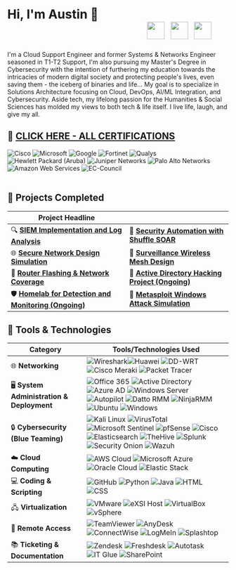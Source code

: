 # Hi, I'm Austin 👋  &nbsp;&nbsp;&nbsp;&nbsp;&nbsp;&nbsp;&nbsp;&nbsp;&nbsp;&nbsp;&nbsp;&nbsp;&nbsp;&nbsp;&nbsp;&nbsp;&nbsp;&nbsp;&nbsp;&nbsp;&nbsp;&nbsp;&nbsp;&nbsp;&nbsp;&nbsp;&nbsp;&nbsp;&nbsp;&nbsp;&nbsp;&nbsp;&nbsp;&nbsp;&nbsp;&nbsp;&nbsp;&nbsp;&nbsp;&nbsp;&nbsp;&nbsp;&nbsp;&nbsp;&nbsp;&nbsp;&nbsp; [<img src="https://cdn.jsdelivr.net/gh/devicons/devicon@latest/icons/linkedin/linkedin-original.svg" width="40" />](https://www.linkedin.com/in/batulaustin)&nbsp; [<img src="https://cdn.jsdelivr.net/gh/devicons/devicon@latest/icons/google/google-original.svg" width="40" />](mailto:batulaustin.work@gmail.com)&nbsp; [<img src="https://cdn.jsdelivr.net/gh/devicons/devicon@latest/icons/github/github-original.svg" width="40" />](https://github.com/batulmonarchy)

                                                                                                         
I'm a Cloud Support Engineer and former Systems & Networks Engineer seasoned in T1-T2 Support, I'm also pursuing my Master's Degree in Cybersecurity with the intention of furthering my education towards the intricacies of modern digital society and protecting people's lives, even saving them - the iceberg of binaries and life... My goal is to specialize in Solutions Architecture focusing on Cloud, DevOps, AI/ML Integration, and Cybersecurity. Aside tech, my lifelong passion for the Humanities & Social Sciences has molded my views to both tech & life itself. I live life, laugh, and give my all.



## 📃 [**CLICK HERE - ALL CERTIFICATIONS**](./certifications.md)

<div>
  <img src="https://img.shields.io/badge/-Cisco-007ACC?style=flat-square&logo=cisco&logoColor=white" alt="Cisco" />
  <img src="https://img.shields.io/badge/-Microsoft-5E5E5E?style=flat-square&logo=microsoft&logoColor=white" alt="Microsoft" />
  <img src="https://img.shields.io/badge/-Google-4285F4?style=flat-square&logo=google&logoColor=white" alt="Google" />
  <img src="https://img.shields.io/badge/-Fortinet-EE4C2C?style=flat-square&logo=fortinet&logoColor=white" alt="Fortinet" />
  <img src="https://img.shields.io/badge/-Qualys-DC143C?style=flat-square&logo=qualys&logoColor=white" alt="Qualys" />
  <img src="https://img.shields.io/badge/-Hewlett%20Packard%20(Aruba)-008B8B?style=flat-square&logo=hp&logoColor=white" alt="Hewlett Packard (Aruba)" />
  <img src="https://img.shields.io/badge/-Juniper%20Networks-556B2F?style=flat-square&logo=junipernetworks&logoColor=white" alt="Juniper Networks" />
  <img src="https://img.shields.io/badge/-Palo%20Alto%20Networks-FF7F50?style=flat-square&logo=paloaltonetworks&logoColor=white" alt="Palo Alto Networks" />
  <img src="https://img.shields.io/badge/-Amazon%20Web%20Services-FF9900?style=flat-square&logo=amazonaws&logoColor=white" alt="Amazon Web Services" />
  <img src="https://img.shields.io/badge/-EC%20Council-0078D4?style=flat-square&logo=eccouncil&logoColor=white" alt="EC-Council" />
</div>
<br>

## 🚀 Projects Completed
| Project Headline | |
|----------------------|-------------------|
| 🔍 **[SIEM Implementation and Log Analysis](https://drive.google.com/file/d/1ziURe_SCbi__GpKA-vjxUn5jgcDEWbtY/view?usp=drive_link)** | 🤖 **[Security Automation with Shuffle SOAR](https://drive.google.com/file/d/1KOf7CYwnspdKiU71QHgk-p4EGIdUzkW4/view?usp=drive_link)** |
| 🌐 **[Secure Network Design Simulation](https://drive.google.com/file/d/1rInuTWxb0ejad5s25-lQCsNdJ5vLpM-y/view?usp=drive_link)** | 📶 **[Surveillance Wireless Mesh Design](https://drive.google.com/file/d/1js_9NwPtL6b7v7Dd408t622WRH1DXz6Q/view?usp=drive_link)** |
| 📡 **[Router Flashing & Network Coverage](https://drive.google.com/file/d/1aeHzdhhH6zieWcedLwQImKf81GzQqCdn/view?usp=drive_link)** | 🔐 **[Active Directory Hacking Project (Ongoing)](https://examplelink.com)** |
| 🛡️ **[Homelab for Detection and Monitoring (Ongoing)](https://examplelink.com)** | 🎯 **[Metasploit Windows Attack Simulation](https://drive.google.com/drive/u/0/folders/1dO1d1eCUB-D3cgasoruD5ENfyDhUw7_k)** |


## 💼 Tools & Technologies 
| Category                     | Tools/Technologies Used                             |
|------------------------------|-----------------------------------------------------|
| 🌐 **Networking**               | ![Wireshark](https://img.shields.io/badge/Wireshark-1679A7?style=flat-square&logo=Wireshark&logoColor=white)![Huawei](https://img.shields.io/badge/Huawei-FF0000?style=flat-square&logo=Huawei&logoColor=white) ![DD-WRT](https://img.shields.io/badge/DD--WRT-800080?style=flat-square&logoColor=white) ![Cisco Meraki](https://img.shields.io/badge/Cisco_Meraki-6CAE00?style=flat-square&logo=Cisco&logoColor=white) ![Packet Tracer](https://img.shields.io/badge/Packet_Tracer-FF4500?style=flat-square&logo=Packet-Tracer&logoColor=white) |
| 🖥️ **System Administration & Deployment**     | ![Office 365](https://img.shields.io/badge/Office_365-D83B01?style=flat-square&logo=Microsoft-Office&logoColor=white) ![Active Directory](https://img.shields.io/badge/Active_Directory-0078D6?style=flat-square&logo=Windows&logoColor=white) ![Azure AD](https://img.shields.io/badge/Azure_AD-6264A7?style=flat-square&logo=Microsoft&logoColor=white) ![Windows Server](https://img.shields.io/badge/Windows_Server_2012--2022-0078D6?style=flat-square&logo=Windows&logoColor=white) ![Autopilot](https://img.shields.io/badge/Autopilot-FF6A00?style=flat-square&logo=Windows&logoColor=white) ![Datto RMM](https://img.shields.io/badge/Datto_RMM-0078D4?style=flat-square&logo=Datto&logoColor=white) ![NinjaRMM](https://img.shields.io/badge/NinjaRMM-6E00FF?style=flat-square&logo=NinjaRMM&logoColor=white)![Ubuntu](https://img.shields.io/badge/Ubuntu-E95420?style=flat-square&logo=Ubuntu&logoColor=white) ![Windows](https://img.shields.io/badge/Windows-0078D6?style=flat-square&logo=Windows&logoColor=white) |
| 🔒 **Cybersecurity (Blue Teaming)** | ![Kali Linux](https://img.shields.io/badge/Kali_Linux-557C93?style=flat-square&logo=Kali&logoColor=white) ![VirusTotal](https://img.shields.io/badge/VirusTotal-005FED?style=flat-square&logoColor=white) ![Microsoft Sentinel](https://img.shields.io/badge/Microsoft_Sentinel-0078D7?style=flat-square&logo=Microsoft&logoColor=white) ![pfSense](https://img.shields.io/badge/pfSense-003366?style=flat-square&logo=pfSense&logoColor=white) ![Cisco](https://img.shields.io/badge/Cisco-F6A81E?style=flat-square&logo=Cisco&logoColor=white)  ![Elasticsearch](https://img.shields.io/badge/Elasticsearch-005571?style=flat-square&logo=Elastic&logoColor=white) ![TheHive](https://img.shields.io/badge/TheHive-4D4D4D?style=flat-square&logo=TheHive&logoColor=white) ![Splunk](https://img.shields.io/badge/Splunk-000000?style=flat-square&logo=Splunk&logoColor=white) ![Security Onion](https://img.shields.io/badge/Security_Onion-006400?style=flat-square&logoColor=white) ![Wazuh](https://img.shields.io/badge/Wazuh-2C2F36?style=flat-square&logo=Wazuh&logoColor=white) |
| ☁️ **Cloud Computing**          | ![AWS Cloud](https://img.shields.io/badge/AWS_Cloud-FF9900?style=flat-square&logo=Amazon-AWS&logoColor=white) ![Microsoft Azure](https://img.shields.io/badge/Microsoft_Azure-0078D4?style=flat-square&logo=Microsoft-Azure&logoColor=white) ![Oracle Cloud](https://img.shields.io/badge/Oracle_Cloud-F80000?style=flat-square&logo=Oracle&logoColor=white) ![Elastic Stack](https://img.shields.io/badge/Elastic_Stack-005571?style=flat-square&logo=Elastic&logoColor=white) |
| 💻 **Coding & Scripting**        | ![GitHub](https://img.shields.io/badge/GitHub-181717?style=flat-square&logo=GitHub&logoColor=white) ![Python](https://img.shields.io/badge/Python-3776AB?style=flat-square&logo=Python&logoColor=white) ![Java](https://img.shields.io/badge/Java-007396?style=flat-square&logo=Java&logoColor=white) ![HTML](https://img.shields.io/badge/HTML-E34F26?style=flat-square&logo=HTML5&logoColor=white) ![CSS](https://img.shields.io/badge/CSS-1572B6?style=flat-square&logo=CSS3&logoColor=white) |
| 🖧 **Virtualization**           | ![VMware](https://img.shields.io/badge/VMware-607078?style=flat-square&logo=VMware&logoColor=white) ![eXSI Host](https://img.shields.io/badge/eXSI_Host-FF9900?style=flat-square&logo=VMware&logoColor=white) ![VirtualBox](https://img.shields.io/badge/VirtualBox-555555?style=flat-square&logo=VirtualBox&logoColor=white) ![vSphere](https://img.shields.io/badge/vSphere-1F4B6E?style=flat-square&logo=VMware&logoColor=white) |
| 🔧 **Remote Access**           | ![TeamViewer](https://img.shields.io/badge/TeamViewer-0E8EE0?style=flat-square&logo=TeamViewer&logoColor=white) ![AnyDesk](https://img.shields.io/badge/AnyDesk-D55E00?style=flat-square&logo=AnyDesk&logoColor=white) ![ConnectWise](https://img.shields.io/badge/ConnectWise-2D66A0?style=flat-square&logoColor=white) ![LogMeIn](https://img.shields.io/badge/LogMeIn-00A1E0?style=flat-square&logoColor=white) ![Splashtop](https://img.shields.io/badge/Splashtop-00C5FF?style=flat-square&logoColor=white) |
| 📚 **Ticketing & Documentation**       | ![Zendesk](https://img.shields.io/badge/Zendesk-03363D?style=flat-square&logo=Zendesk&logoColor=white) ![Freshdesk](https://img.shields.io/badge/Freshdesk-78C445?style=flat-square&logo=Freshdesk&logoColor=white) ![Autotask](https://img.shields.io/badge/Autotask-FF5733?style=flat-square&logoColor=white) ![IT Glue](https://img.shields.io/badge/IT_Glue-0085CA?style=flat-square&logoColor=white) ![SharePoint](https://img.shields.io/badge/SharePoint-0078D4?style=flat-square&logo=Microsoft-SharePoint&logoColor=white) |

